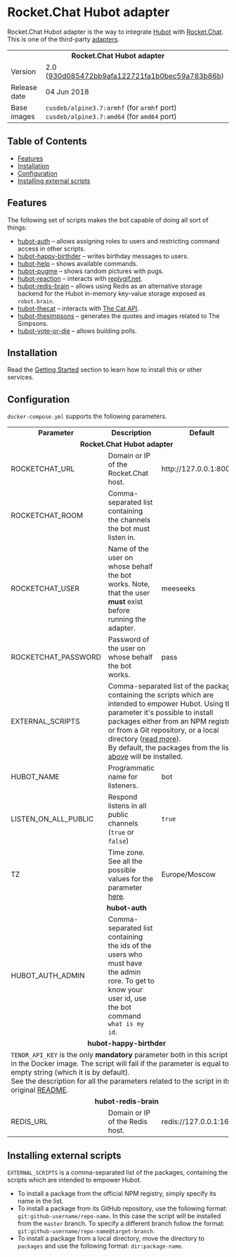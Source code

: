 # Rocket.Chat Hubot adapter

Rocket.Chat Hubot adapter is the way to integrate [Hubot](https://hubot.github.com) with [Rocket.Chat](https://rocket.chat). This is one of the third-party [adapters](https://hubot.github.com/docs/adapters/).

<table>
  <tr>
    <td align="center" colspan="2"><b>Rocket.Chat Hubot adapter</b></td>
  </tr>
  <tr>
    <td>Version</td>
    <td>2.0 (<a href="https://github.com/RocketChat/hubot-rocketchat/commit/930d085472bb9afa122721fa1b0bec59a783b86b">930d085472bb9afa122721fa1b0bec59a783b86b</a>)</td>
  </tr>
  <tr>
    <td>Release date</td>
    <td>04 Jun 2018</td>
  </tr>
  <tr>
    <td valign="top">Base images</td>
    <td>
        <code>cusdeb/alpine3.7:armhf</code> (for <code>armhf</code> port)<br>
        <code>cusdeb/alpine3.7:amd64</code> (for <code>amd64</code> port)
    </td>
  </tr>
</table>

## Table of Contents

* [Features](#features)
* [Installation](#installation)
* [Configuration](#configuration)
* [Installing external scripts](#installing-external-scripts)

## Features

The following set of scripts makes the bot capable of doing all sort of things:

* [hubot-auth](https://github.com/hubot-scripts/hubot-auth) – allows assigning roles to users and restricting command access in other scripts.
* [hubot-happy-birthder](https://github.com/tolstoyevsky/hubot-happy-birthder) – writes birthday messages to users.
* [hubot-help](https://github.com/hubotio/hubot-help) – shows available commands.
* [hubot-pugme](https://github.com/tolstoyevsky/hubot-pugme) – shows random pictures with pugs.
* [hubot-reaction](https://github.com/hubot-scripts/hubot-reaction) – interacts with [replygif.net](http://replygif.net).
* [hubot-redis-brain](https://github.com/hubotio/hubot-redis-brain) – allows using Redis as an alternative storage backend for the Hubot in-memory key-value storage exposed as `robot.brain`.
* [hubot-thecat](https://github.com/tenten0213/hubot-thecat) – interacts with [The Cat API](http://thecatapi.com).
* [hubot-thesimpsons](https://github.com/hubot-scripts/hubot-thesimpsons) – generates the quotes and images related to The Simpsons.
* [hubot-vote-or-die](https://github.com/tolstoyevsky/hubot-vote-or-die) – allows building polls.

## Installation

Read the [Getting Started](https://github.com/tolstoyevsky/mmb#getting-started) section to learn how to install this or other services.

## Configuration

`docker-compose.yml` supports the following parameters.

<table>
  <tr>
    <td align="center"><b>Parameter</b></td>
    <td align="center"><b>Description</b></td>
    <td align="center"><b>Default</b></td>
  </tr>
  <tr>
    <td align="center" colspan="3"><b>Rocket.Chat Hubot adapter</b></td>
  </tr>
  <tr>
    <td>ROCKETCHAT_URL</td>
    <td>Domain or IP of the Rocket.Chat host.</td>
    <td>http://127.0.0.1:8006</td>
  </tr>
  <tr>
    <td>ROCKETCHAT_ROOM</td>
    <td>Comma-separated list containing the channels the bot must listen in.</td>
    <td></td>
  </tr>
  <tr>
    <td>ROCKETCHAT_USER</td>
    <td>Name of the user on whose behalf the bot works. Note, that the user <b>must</b> exist before running the adapter.</td>
    <td>meeseeks</td>
  </tr>
  <tr>
    <td>ROCKETCHAT_PASSWORD</td>
    <td>Password of the user on whose behalf the bot works.</td>
    <td>pass</td>
  </tr>
  <tr>
    <td>EXTERNAL_SCRIPTS</td>
    <td colspan="2">Comma-separated list of the packages, containing the scripts which are intended to empower Hubot. Using the parameter it's possible to install packages either from an NPM registry or from a Git repository, or a local directory (<a href="#installing-external-scripts">read more</a>).<br>
By default, the packages from the list <a href="#features">above</a> will be installed.</td>
  </tr>
  <tr>
    <td>HUBOT_NAME</td>
    <td>Programmatic name for listeners.</td>
    <td>bot</td>
  </tr>
  <tr>
    <td>LISTEN_ON_ALL_PUBLIC</td>
    <td>Respond listens in all public channels (<code>true</code> or <code>false</code>)</td>
    <td><code>true</code></td>
  </tr>
  <tr>
    <td>TZ</td>
    <td>Time zone. See all the possible values for the parameter <a href="https://en.wikipedia.org/wiki/List_of_tz_database_time_zones">here</a>.</td>
    <td>Europe/Moscow</td>
  </tr>
  <tr>
    <td align="center" colspan="3"><b>hubot-auth</b></td>
  </tr>
  <tr>
    <td>HUBOT_AUTH_ADMIN</td>
    <td>Comma-separated list containing the ids of the users who must have the admin rore. To get to know your user id, use the bot command <code>what is my id</code>.</td>
    <td></td>
  </tr>
  <tr>
    <td align="center" colspan="3"><b>hubot-happy-birthder</b></td>
  </tr>
  <tr>
    <td colspan="3"><code>TENOR_API_KEY</code> is the only <b>mandatory</b> parameter both in this script and in the Docker image. The script will fail if the parameter is equal to an empty string (which it is by default).<br>See the description for all the parameters related to the script in its original <a href="https://github.com/tolstoyevsky/hubot-happy-birthder">README</a>.</td>
  </tr>
  <tr>
    <td align="center" colspan="3"><b>hubot-redis-brain</b></td>
  </tr>
  <tr>
    <td>REDIS_URL</td>
    <td>Domain or IP of the Redis host.</td>
    <td>redis://127.0.0.1:16379</td>
  </tr>
</table>

## Installing external scripts

`EXTERNAL_SCRIPTS` is a comma-separated list of the packages, containing the scripts which are intended to empower Hubot.
* To install a package from the official NPM registry, simply specify its name in the list.
* To install a package from its GitHub repository, use the following format: `git:github-username/repo-name`. In this case the script will be installed from the `master` branch. To specify a different branch follow the format: `git:github-username/repo-name@target-branch`.
* To install a package from a local directory, move the directory to `packages` and use the following format: `dir:package-name`.

